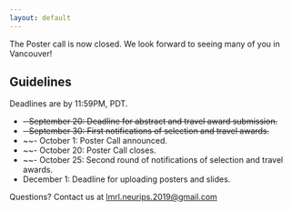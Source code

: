 ```yaml
---
layout: default
---
```


The Poster call is now closed. We look forward to seeing many of you in Vancouver!

## Guidelines

Deadlines are by 11:59PM, PDT.

- ~~- September 20: Deadline for abstract and travel award submission.~~
- ~~- September 30: First notifications of selection and travel awards.~~
- ~~- October 1: Poster Call announced.
- ~~- October 20: Poster Call closes.
- ~~- October 25: Second round of notifications of selection and travel awards.
- December 1: Deadline for uploading posters and slides.


Questions? Contact us at <a href = "mailto: lmrl.neurips.2019@gmail.com">lmrl.neurips.2019@gmail.com</a>
